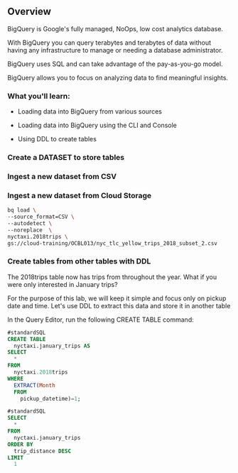 ## Overview
BigQuery is Google's fully managed, NoOps, low cost analytics database. 

With BigQuery you can query terabytes and terabytes of data without having 
any infrastructure to manage or needing a database administrator. 

BigQuery uses SQL and can take advantage of the pay-as-you-go model. 

BigQuery allows you to focus on analyzing data to find meaningful insights.


### What you'll learn:
* Loading data into BigQuery from various sources

* Loading data into BigQuery using the CLI and Console

* Using DDL to create tables

### Create a DATASET to store tables

### Ingest a new dataset from CSV

### Ingest a new dataset from Cloud Storage

```bash
bq load \
--source_format=CSV \
--autodetect \
--noreplace  \
nyctaxi.2018trips \
gs://cloud-training/OCBL013/nyc_tlc_yellow_trips_2018_subset_2.csv
```

### Create tables from other tables with DDL
The 2018trips table now has trips from throughout the year. 
What if you were only interested in January trips? 

For the purpose of this lab, we will keep it simple and focus only on pickup date and time.
Let's use DDL to extract this data and store it in another table

In the Query Editor, run the following CREATE TABLE command:

```sql
#standardSQL
CREATE TABLE
  nyctaxi.january_trips AS
SELECT
  *
FROM
  nyctaxi.2018trips
WHERE
  EXTRACT(Month
  FROM
    pickup_datetime)=1;
```

```sql
#standardSQL
SELECT
  *
FROM
  nyctaxi.january_trips
ORDER BY
  trip_distance DESC
LIMIT
  1
```